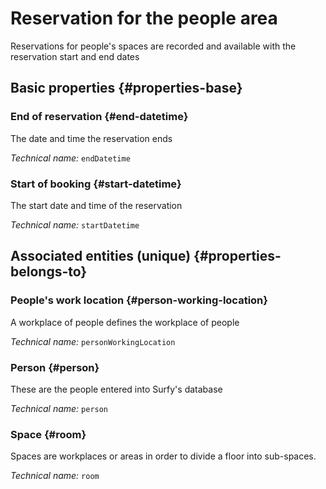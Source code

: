 # Reservation for the people area
<!--- THIS FILE IS GENERATED PLEASE DO NOT EDIT IT DIRECTLY --->

Reservations for people's spaces are recorded and available with the reservation start and end dates

<OH code="personToRoomBooking"/>


## Basic properties {#properties-base}

### End of reservation {#end-datetime}

The date and time the reservation ends

*Technical name:* ```endDatetime```
<PH code="personToRoomBooking:endDatetime"/>

### Start of booking {#start-datetime}

The start date and time of the reservation

*Technical name:* ```startDatetime```
<PH code="personToRoomBooking:startDatetime"/>


## Associated entities (unique) {#properties-belongs-to}

### People's work location {#person-working-location}

A workplace of people defines the workplace of people

*Technical name:* ```personWorkingLocation```
<PH code="personToRoomBooking:personWorkingLocation"/>

### Person {#person}

These are the people entered into Surfy's database

*Technical name:* ```person```
<PH code="personToRoomBooking:person"/>

### Space {#room}

Spaces are workplaces or areas in order to divide a floor into sub-spaces.

*Technical name:* ```room```
<PH code="personToRoomBooking:room"/>





